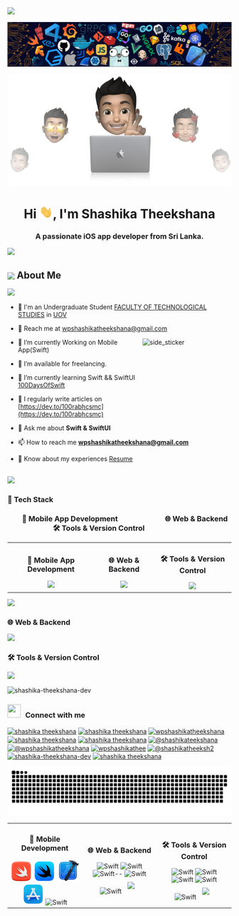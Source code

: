  

<!-- Animated line -->
<img src="https://user-images.githubusercontent.com/73097560/115834477-dbab4500-a447-11eb-908a-139a6edaec5c.gif">



<!--Cover Photo -->
![footer](https://github.com/GovindSingh9447/GovindSingh9447/blob/main/WEBP/footer.webp)

<!-- Macbook home Photo-->
<p align="center"><img src="https://raw.githubusercontent.com/KevinPatel04/KevinPatel04/master/cover-thompson.png"></p>


<!--1st Main Heading-->
<h1 align="center">Hi <img src="https://raw.githubusercontent.com/ABSphreak/ABSphreak/master/gifs/Hi.gif" width="30px">, I'm Shashika Theekshana</h1>

 <!-- 2nd Sub Heading-->
<h3 align="center">A passionate iOS app developer from Sri Lanka.</h3>



<!-- Slidhing blue text-->
 <a href="https://github.com/CodeWhiteWeb/CodeWhiteWeb"><img src="https://readme-typing-svg.herokuapp.com?color=%2336BCF7&center=true&vCenter=true&lines=Hi+%2C+welcome+to+my+Github+page;I+am+CodeWhiteWeb;I+am+a+High+school+student;Web+Dev;Game+Dev;Bot+Dev;Crypto+Lover+%3C3"></a>




## <img align="center" src = "https://github.com/7oSkaaa/7oSkaaa/blob/main/Images/about_me.gif?raw=true" width = 50px></img> About Me
<!-- Animated green line-->
<img src="https://user-images.githubusercontent.com/73097560/115834477-dbab4500-a447-11eb-908a-139a6edaec5c.gif">



<!--  <img align="right" alt="GIF" src="https://github.com/abhisheknaiidu/abhisheknaiidu/blob/master/code.gif?raw=true" width="400" height="220" /> -->
  
- :school: I'm an Undergraduate Student [FACULTY OF TECHNOLOGICAL STUDIES](https://fts.vau.ac.lk) in [UOV](https://vau.ac.lk)
  
- :email: Reach me at [wpshashikatheekshana@gmail.com](wpshashikatheekshana@gmail.com)
  


<img align="right" width=200px height=200px alt="side_sticker" src="https://media.giphy.com/media/TEnXkcsHrP4YedChhA/giphy.gif" />





<!--- 🔭 I’m currently working in <a href="https://phoenix.tech/griffyn/" target="blank">Griffyn Robotech Private Limited</a>-->

- 🌱 I’m currently Working on Mobile App(Swift)

- 🤝 I’m available for freelancing.

- 🌱 I’m currently learning Swift && SwiftUI <a href="https://github.com/100rabhcsmc/100DaysOfSwift" target="blank">100DaysOfSwift</a>

- 📝 I regularly write articles on [https://dev.to/100rabhcsmc](https://dev.to/100rabhcsmc)

- 💬 Ask me about **Swift & SwiftUI**

- 📫 How to reach me **wpshashikatheekshana@gmail.com**

- 📄 Know about my experiences <a href="https://github.com/100rabhcsmc/Me.io/blob/master/01SaurabhChavanReactNativeResume.pdf" target="blank">Resume</a>
<br/>





<!-- Animated green line-->
<img src="https://user-images.githubusercontent.com/73097560/115834477-dbab4500-a447-11eb-908a-139a6edaec5c.gif">

<!-- Tech Stack -->


<h3 align="left">🔧 Tech Stack</h3>

<h3 align="left"> &emsp;&emsp;📱 Mobile App Development &emsp;&emsp;&emsp;&emsp;&emsp;&emsp; 🌐 Web & Backend &emsp;&emsp;&emsp;&emsp;&emsp;&emsp; 🛠 Tools & Version Control </h3>




<table style="border-collapse: collapse; border: none;">
  <tr align="center">
    <td style="border: none;">
      <h3>📱 Mobile App Development</h3>
      <a href="https://skillicons.dev">
        <img src="https://skillicons.dev/icons?i=swift,kotlin" />
      </a>
    </td>
    <td style="border: none;">
      <h3>🌐 Web & Backend</h3>
      <a href="https://skillicons.dev">
        <img src="https://skillicons.dev/icons?i=html,css,js,py,mysql" />
      </a>
    </td>
    <td style="border: none;">
      <h3>🛠 Tools & Version Control</h3>
      <a href="https://skillicons.dev">
        <img src="https://skillicons.dev/icons?i=git,github,firebase,figma" />
      </a>
    </td>
  </tr>
</table>

















<p align="left">
  <a href="https://skillicons.dev">
    <img src="https://skillicons.dev/icons?i=swift" />
  </a>
</p>

<h3 align="">🌐 Web & Backend</h3>

<p align="left">
  <a href="https://skillicons.dev">
    <img src="https://skillicons.dev/icons?i=html,css,js,py,mysql" />
  </a>
</p>

<h3 align="left">🛠 Tools & Version Control</h3>

<p align="left">
  <a href="https://skillicons.dev">
    <img src="https://skillicons.dev/icons?i=git,github,firebase,figma" />
  </a>
</p>







<p align="left"> <img src="https://komarev.com/ghpvc/?username=shashika-theekshana-dev&label=Profile%20views&color=0e75b6&style=flat" alt="shashika-theekshana-dev" /> </p>



<h3 align="left" > <img src="https://media.giphy.com/media/iY8CRBdQXODJSCERIr/giphy.gif" width="30" height="30" style="margin-right: 10px;">Connect with me </h3>
<p align="left">
<a href="https://dev.to/shashika theekshana" target="blank"><img align="center" src="https://raw.githubusercontent.com/rahuldkjain/github-profile-readme-generator/master/src/images/icons/Social/devto.svg" alt="shashika theekshana" height="30" width="40" /></a>
<a href="https://linkedin.com/in/shashika theekshana" target="blank"><img align="center" src="https://raw.githubusercontent.com/rahuldkjain/github-profile-readme-generator/master/src/images/icons/Social/linked-in-alt.svg" alt="shashika theekshana" height="30" width="40" /></a>
<a href="https://kaggle.com/wpshashikatheekshana" target="blank"><img align="center" src="https://raw.githubusercontent.com/rahuldkjain/github-profile-readme-generator/master/src/images/icons/Social/kaggle.svg" alt="wpshashikatheekshana" height="30" width="40" /></a>
<a href="https://fb.com/shashika theekshana" target="blank"><img align="center" src="https://raw.githubusercontent.com/rahuldkjain/github-profile-readme-generator/master/src/images/icons/Social/facebook.svg" alt="shashika theekshana" height="30" width="40" /></a>
<a href="https://instagram.com/shashika theekshana" target="blank"><img align="center" src="https://raw.githubusercontent.com/rahuldkjain/github-profile-readme-generator/master/src/images/icons/Social/instagram.svg" alt="shashika theekshana" height="30" width="40" /></a>
<a href="https://hashnode.com/@shashikateekshana" target="blank"><img align="center" src="https://raw.githubusercontent.com/rahuldkjain/github-profile-readme-generator/master/src/images/icons/Social/hashnode.svg" alt="@shashikateekshana" height="30" width="40" /></a>
<a href="https://medium.com/@wpshashikatheekshana" target="blank"><img align="center" src="https://raw.githubusercontent.com/rahuldkjain/github-profile-readme-generator/master/src/images/icons/Social/medium.svg" alt="@wpshashikatheekshana" height="30" width="40" /></a>
<a href="https://www.codechef.com/users/wpshashikathee" target="blank"><img align="center" src="https://cdn.jsdelivr.net/npm/simple-icons@3.1.0/icons/codechef.svg" alt="wpshashikathee" height="30" width="40" /></a>
<a href="https://www.hackerrank.com/@shashikatheeksh2" target="blank"><img align="center" src="https://raw.githubusercontent.com/rahuldkjain/github-profile-readme-generator/master/src/images/icons/Social/hackerrank.svg" alt="@shashikatheeksh2" height="30" width="40" /></a>
<a href="https://www.leetcode.com/shashika-theekshana-dev" target="blank"><img align="center" src="https://raw.githubusercontent.com/rahuldkjain/github-profile-readme-generator/master/src/images/icons/Social/leet-code.svg" alt="shashika-theekshana-dev" height="30" width="40" /></a>
<a href="https://www.hackerearth.com/shashika theekshana" target="blank"><img align="center" src="https://raw.githubusercontent.com/rahuldkjain/github-profile-readme-generator/master/src/images/icons/Social/hackerearth.svg" alt="shashika theekshana" height="30" width="40" /></a>
</p>






<!-- ![Snake animation](https://github.com/Pepyn0/Pepyn0/blob/output/github-contribution-grid-snake.svg) -->

<div>
  <img src="https://github.com/Pepyn0/Pepyn0/raw/output/github-contribution-grid-snake.svg" alt="snake"></center>
</div>




<table style="border: none; width: 100%;">
  <tr>
    <td align="center" width="33%">
      <h3>📱 Mobile Development</h3>
          <img src="https://github.com/Shashika-Theekshana-DEV/Shashika-Theekshana-DEV/blob/main/swift.png" width="48" height="48" alt="Swift">
          <img src="https://github.com/Shashika-Theekshana-DEV/Shashika-Theekshana-DEV/blob/main/swiftui.png" width="48" height="48" alt="SwiftUI">
          <img src="https://github.com/Shashika-Theekshana-DEV/Shashika-Theekshana-DEV/blob/main/%20Xcode%20IDE.png" width="50" height="50" alt="Xcode">
          <img src="https://github.com/Shashika-Theekshana-DEV/Shashika-Theekshana-DEV/blob/main/app-store.png" width="48" height="48" alt="App-Store">
          <img src="" width="48" height="48" alt="Swift">

 </td>
    <td align="center" width="33%">
      <h3>🌐 Web & Backend</h3>
          <img src="" width="48" height="48" alt="Swift">
          <img src="" width="48" height="48" alt="Swift">
          <img src="" width="48" height="48" alt="Swift">--
          <img src="" width="48" height="48" alt="Swift">
          <img src="" width="48" height="48" alt="Swift">
<a href="https://skillicons.dev">
        <img src="https://skillicons.dev/icons?i=html,css,js,py,mysql" style="padding: 10px; transition: transform 0.3s;" onmouseover="this.style.transform='scale(1.1)'" onmouseout="this.style.transform='scale(1)'" />
      </a>
    </td>
    <td align="center" width="33%">
      <h3>🛠 Tools & Version Control</h3>
     <img src="" width="48" height="48" alt="Swift">
     <img src="" width="48" height="48" alt="Swift">
     <img src="" width="48" height="48" alt="Swift">
     <img src="" width="48" height="48" alt="Swift">
     <img src="" width="48" height="48" alt="Swift">
     <a href="https://skillicons.dev">
        <img src="https://skillicons.dev/icons?i=git,github,firebase,figma" style="padding: 10px; transition: transform 0.3s;" onmouseover="this.style.transform='scale(1.1)'" onmouseout="this.style.transform='scale(1)'" />
      </a>
    </td>
  </tr>
</table>
